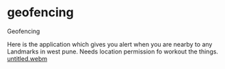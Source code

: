 # geofencing

Geofencing

Here is the application which gives you alert when you are nearby to any Landmarks in west pune.
Needs location permission fo workout the things.
[untitled.webm](https://user-images.githubusercontent.com/44728673/207312142-40223308-ebf4-4c3d-a4ba-66d8cd20273b.webm)
